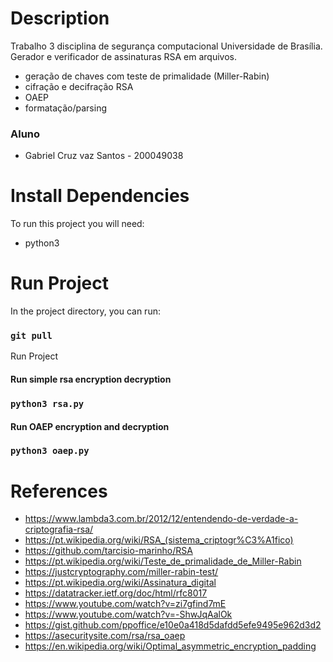 # Description

Trabalho 3 disciplina de segurança computacional Universidade de Brasília.
Gerador e verificador de assinaturas RSA em arquivos.

- geração de chaves com teste de primalidade (Miller-Rabin)
- cifração e decifração RSA
- OAEP
- formatação/parsing

### Aluno

- Gabriel Cruz vaz Santos - 200049038

# Install Dependencies

To run this project you will need:

- python3

# Run Project

In the project directory, you can run:

### `git pull`

Run Project

#### Run simple rsa encryption decryption

### `python3 rsa.py`

#### Run OAEP encryption and decryption

### `python3 oaep.py`

# References

- https://www.lambda3.com.br/2012/12/entendendo-de-verdade-a-criptografia-rsa/
- https://pt.wikipedia.org/wiki/RSA_(sistema_criptogr%C3%A1fico)
- https://github.com/tarcisio-marinho/RSA
- https://pt.wikipedia.org/wiki/Teste_de_primalidade_de_Miller-Rabin
- https://justcryptography.com/miller-rabin-test/
- https://pt.wikipedia.org/wiki/Assinatura_digital
- https://datatracker.ietf.org/doc/html/rfc8017
- https://www.youtube.com/watch?v=zi7gfind7mE
- https://www.youtube.com/watch?v=-ShwJqAalOk
- https://gist.github.com/ppoffice/e10e0a418d5dafdd5efe9495e962d3d2
- https://asecuritysite.com/rsa/rsa_oaep
- https://en.wikipedia.org/wiki/Optimal_asymmetric_encryption_padding
